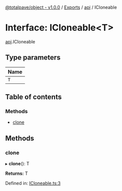 [@totalpave/object - v1.0.0](../README.md) / [Exports](../modules.md) / [api](../modules/api.md) / ICloneable

# Interface: ICloneable<T\>

[api](../modules/api.md).ICloneable

## Type parameters

Name |
:------ |
`T` |

## Table of contents

### Methods

- [clone](api.icloneable.md#clone)

## Methods

### clone

▸ **clone**(): T

**Returns:** T

Defined in: [ICloneable.ts:3](https://github.com/totalpave/object/blob/53c6978/src/ICloneable.ts#L3)
